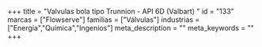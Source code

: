 +++
title = "Valvulas bola tipo Trunnion - API 6D (Valbart) "
id = "133"
marcas = ["Flowserve"]
familias = ["Válvulas"]
industrias = ["Energía","Química","Ingenios"]
meta_description = ""
meta_keywords = ""
+++
